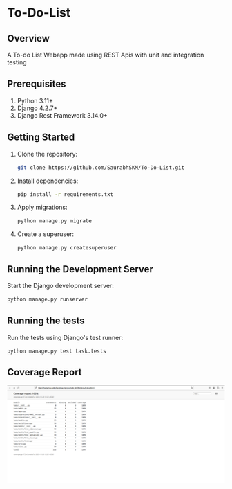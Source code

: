 # To-Do-List

## Overview

A To-do List Webapp made using REST Apis with unit and integration testing 

## Prerequisites

1. Python 3.11+
2. Django 4.2.7+
3. Django Rest Framework 3.14.0+


## Getting Started

1. Clone the repository:

    ```bash
    git clone https://github.com/SaurabhSKM/To-Do-List.git
    ```

2. Install dependencies:

    ```bash
    pip install -r requirements.txt
    ```

3. Apply migrations:

    ```bash
    python manage.py migrate
    ```
4. Create a superuser:

    ```
    python manage.py createsuperuser 
    ```
## Running the Development Server

Start the Django development server:

```bash
python manage.py runserver
```

## Running the tests

Run the tests using Django's test runner:
```
python manage.py test task.tests
```  
## Coverage Report

![Coverage Report](coverage_report.png)



